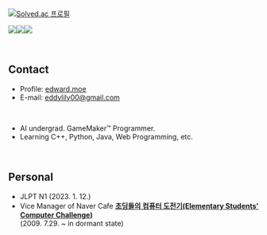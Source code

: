 ### 

[![Solved.ac
프로필](http://mazassumnida.wtf/api/v2/generate_badge?boj=edcreativity)](https://solved.ac/edcreativity)

<img src="https://img.shields.io/badge/Android Studio-3DDC84?style=flat-square&logo=Android Studio&logoColor=white"/><img src="https://img.shields.io/badge/C++-00599C?style=flat-square&logo=C%2B%2B&logoColor=white"/><img src="https://img.shields.io/badge/Python-3776AB?style=flat-square&logo=Python&logoColor=white"/>

<br>

## Contact
- Profile: [edward.moe](https://edward.moe/)
- E-mail: eddylily00@gmail.com
<br>

- AI undergrad. GameMaker™ Programmer.
- Learning C++, Python, Java, Web Programming, etc.
<br>

## Personal
- JLPT N1 (2023. 1. 12.)
- Vice Manager of Naver Cafe **[초딩들의 컴퓨터 도전기(Elementary Students' Computer Challenge)](https://cafe.naver.com/sangbinkids)**<br>
  (2009. 7.29. ~ in dormant state)

<!--
**edwardpys/edwardpys** is a ✨ _special_ ✨ repository because its `README.md` (this file) appears on your GitHub profile.

Here are some ideas to get you started:

- 🔭 I’m currently working on ...
- 🌱 I’m currently learning ...
- 👯 I’m looking to collaborate on ...
- 🤔 I’m looking for help with ...
- 💬 Ask me about ...
- 📫 How to reach me: ...
- 😄 Pronouns: ...
- ⚡ Fun fact: ...
-->

